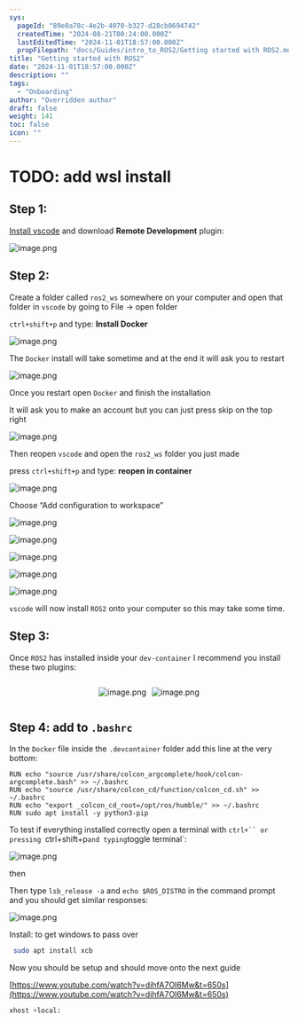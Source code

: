 ```yaml
---
sys:
  pageId: "89e0a78c-4e2b-4070-b327-d28cb0694742"
  createdTime: "2024-08-21T00:24:00.000Z"
  lastEditedTime: "2024-11-01T18:57:00.000Z"
  propFilepath: "docs/Guides/intro_to_ROS2/Getting started with ROS2.md"
title: "Getting started with ROS2"
date: "2024-11-01T18:57:00.000Z"
description: ""
tags:
  - "Onboarding"
author: "Overridden author"
draft: false
weight: 141
toc: false
icon: ""
---
```


# TODO: add wsl install

## Step 1:

[Install vscode](https://code.visualstudio.com/download) and download **Remote Development** plugin:

![image.png](https://prod-files-secure.s3.us-west-2.amazonaws.com/d518164a-d88e-44d1-a4ee-3adb3bd8bce0/efb52993-1881-4a40-b95e-6f020334f022/image.png?X-Amz-Algorithm=AWS4-HMAC-SHA256&X-Amz-Content-Sha256=UNSIGNED-PAYLOAD&X-Amz-Credential=ASIAZI2LB466YBCZCWKQ%2F20250419%2Fus-west-2%2Fs3%2Faws4_request&X-Amz-Date=20250419T080941Z&X-Amz-Expires=3600&X-Amz-Security-Token=IQoJb3JpZ2luX2VjEP7%2F%2F%2F%2F%2F%2F%2F%2F%2F%2FwEaCXVzLXdlc3QtMiJHMEUCIC0rQpuTnCmvCqPzCsgbaX3Jq7yWI1OtjEHyqhel2%2FXFAiEAsczlcmzNxgW2dHf02CzgVCPywOdsBOQ0zhwQ2WI2cukqiAQIh%2F%2F%2F%2F%2F%2F%2F%2F%2F%2F%2FARAAGgw2Mzc0MjMxODM4MDUiDEZbAxK8qqoSjgddySrcAzeAvwbErulYOxhZkI42xEJT6LGAPhFAtTTOmwnfq1F%2Bj%2FZpNPZ%2BQ0Xt0HvQMWiWmjEx7PW1gnLzHlGYJilmUoAievhn%2B%2BXmH%2BwId2WInB4aP85ZWte3Lw4A0ICQdDO6BVOUzt5pSst%2BadjvEbu7LQjR1q5YRMnKOATG%2BndQwyjaQCmUUEdvqBGNf%2BBZ5RBU5N0z%2BI%2F0wl92nAgdNyTq2Vjbs3nYZcPwWAwd8dSGQQVZctZiM4fPwzzpLu%2Fb2IPLZIGDIMBIFGmUWXz7yeVtNDMJ4hD7XxVQxQSvaiXvFh7ihDWHnJFW0j1J0f4wROX%2F2DyBvaWbR2YDxUNWqjQPgsad5DqbpxWC%2FA2qb71Tul2sJ1ySt%2Fw5JgHxrUEN%2BiRkCYvHxKoqa8pFFm2qn1LWaCOOS7Q5WcGeAppK9ItX5gNDgjEnDQ%2BbuWpL27j09PNjR6LYLdViGG4HAs0oS69SyBqoRZWlvHa9mYCisLb8Oc2ERwN6Dg4hM85vaEdDY1rhDqPe3h3FfhSA8fqCGv14UB0OjB80KP8DF5kU9yfxVL3BsHqqAVOAqZiickZ9UGq9Ep0d6pdOUxDiyB3eImfQQpiE65WwPPUH%2Broq3Sh78HsB5eBVtfVO9Bh6DwbuMNv8jMAGOqUBK97bZfofIkTSgE1TnurMYMyc6gQJorQL4ehFD2aLX837DBnIanH1o8zDtTZhVctdd395j2u7QYlUWpp7Jwngmhi1ab3i2hGO%2B9rFqjbDoJTOBmjHP%2FzemWaDY4%2FNlYFQ3h4WkUeUb2aRr6I0Lo2qbeGZCIYb8ktvxeLhbtF8S28q7AVT3I0AdLJrDcfP1JSMQahnw%2FRBmpsEBi%2Fd8i9v3DD8rXoD&X-Amz-Signature=33017334502685f2bc96c4acb81f9177edd97eb2f1781c6c436a4ebbbc0aed87&X-Amz-SignedHeaders=host&x-id=GetObject)

## Step 2:

Create a folder called `ros2_ws` somewhere on your computer and open that folder in `vscode` by going to File → open folder 

`ctrl+shift+p` and type: **Install Docker**

![image.png](https://prod-files-secure.s3.us-west-2.amazonaws.com/d518164a-d88e-44d1-a4ee-3adb3bd8bce0/2269dc0e-1cd5-47ff-bceb-c04ad9b2eab0/image.png?X-Amz-Algorithm=AWS4-HMAC-SHA256&X-Amz-Content-Sha256=UNSIGNED-PAYLOAD&X-Amz-Credential=ASIAZI2LB466YBCZCWKQ%2F20250419%2Fus-west-2%2Fs3%2Faws4_request&X-Amz-Date=20250419T080941Z&X-Amz-Expires=3600&X-Amz-Security-Token=IQoJb3JpZ2luX2VjEP7%2F%2F%2F%2F%2F%2F%2F%2F%2F%2FwEaCXVzLXdlc3QtMiJHMEUCIC0rQpuTnCmvCqPzCsgbaX3Jq7yWI1OtjEHyqhel2%2FXFAiEAsczlcmzNxgW2dHf02CzgVCPywOdsBOQ0zhwQ2WI2cukqiAQIh%2F%2F%2F%2F%2F%2F%2F%2F%2F%2F%2FARAAGgw2Mzc0MjMxODM4MDUiDEZbAxK8qqoSjgddySrcAzeAvwbErulYOxhZkI42xEJT6LGAPhFAtTTOmwnfq1F%2Bj%2FZpNPZ%2BQ0Xt0HvQMWiWmjEx7PW1gnLzHlGYJilmUoAievhn%2B%2BXmH%2BwId2WInB4aP85ZWte3Lw4A0ICQdDO6BVOUzt5pSst%2BadjvEbu7LQjR1q5YRMnKOATG%2BndQwyjaQCmUUEdvqBGNf%2BBZ5RBU5N0z%2BI%2F0wl92nAgdNyTq2Vjbs3nYZcPwWAwd8dSGQQVZctZiM4fPwzzpLu%2Fb2IPLZIGDIMBIFGmUWXz7yeVtNDMJ4hD7XxVQxQSvaiXvFh7ihDWHnJFW0j1J0f4wROX%2F2DyBvaWbR2YDxUNWqjQPgsad5DqbpxWC%2FA2qb71Tul2sJ1ySt%2Fw5JgHxrUEN%2BiRkCYvHxKoqa8pFFm2qn1LWaCOOS7Q5WcGeAppK9ItX5gNDgjEnDQ%2BbuWpL27j09PNjR6LYLdViGG4HAs0oS69SyBqoRZWlvHa9mYCisLb8Oc2ERwN6Dg4hM85vaEdDY1rhDqPe3h3FfhSA8fqCGv14UB0OjB80KP8DF5kU9yfxVL3BsHqqAVOAqZiickZ9UGq9Ep0d6pdOUxDiyB3eImfQQpiE65WwPPUH%2Broq3Sh78HsB5eBVtfVO9Bh6DwbuMNv8jMAGOqUBK97bZfofIkTSgE1TnurMYMyc6gQJorQL4ehFD2aLX837DBnIanH1o8zDtTZhVctdd395j2u7QYlUWpp7Jwngmhi1ab3i2hGO%2B9rFqjbDoJTOBmjHP%2FzemWaDY4%2FNlYFQ3h4WkUeUb2aRr6I0Lo2qbeGZCIYb8ktvxeLhbtF8S28q7AVT3I0AdLJrDcfP1JSMQahnw%2FRBmpsEBi%2Fd8i9v3DD8rXoD&X-Amz-Signature=8505019fd7676354681b4272886a237e886f9ebe524ec925d8cf5a55a1ed10f7&X-Amz-SignedHeaders=host&x-id=GetObject)

The `Docker` install will take sometime and at the end it will ask you to restart

![image.png](https://prod-files-secure.s3.us-west-2.amazonaws.com/d518164a-d88e-44d1-a4ee-3adb3bd8bce0/ed233f78-be33-4b1f-b89c-9c346c0e961e/image.png?X-Amz-Algorithm=AWS4-HMAC-SHA256&X-Amz-Content-Sha256=UNSIGNED-PAYLOAD&X-Amz-Credential=ASIAZI2LB466YBCZCWKQ%2F20250419%2Fus-west-2%2Fs3%2Faws4_request&X-Amz-Date=20250419T080941Z&X-Amz-Expires=3600&X-Amz-Security-Token=IQoJb3JpZ2luX2VjEP7%2F%2F%2F%2F%2F%2F%2F%2F%2F%2FwEaCXVzLXdlc3QtMiJHMEUCIC0rQpuTnCmvCqPzCsgbaX3Jq7yWI1OtjEHyqhel2%2FXFAiEAsczlcmzNxgW2dHf02CzgVCPywOdsBOQ0zhwQ2WI2cukqiAQIh%2F%2F%2F%2F%2F%2F%2F%2F%2F%2F%2FARAAGgw2Mzc0MjMxODM4MDUiDEZbAxK8qqoSjgddySrcAzeAvwbErulYOxhZkI42xEJT6LGAPhFAtTTOmwnfq1F%2Bj%2FZpNPZ%2BQ0Xt0HvQMWiWmjEx7PW1gnLzHlGYJilmUoAievhn%2B%2BXmH%2BwId2WInB4aP85ZWte3Lw4A0ICQdDO6BVOUzt5pSst%2BadjvEbu7LQjR1q5YRMnKOATG%2BndQwyjaQCmUUEdvqBGNf%2BBZ5RBU5N0z%2BI%2F0wl92nAgdNyTq2Vjbs3nYZcPwWAwd8dSGQQVZctZiM4fPwzzpLu%2Fb2IPLZIGDIMBIFGmUWXz7yeVtNDMJ4hD7XxVQxQSvaiXvFh7ihDWHnJFW0j1J0f4wROX%2F2DyBvaWbR2YDxUNWqjQPgsad5DqbpxWC%2FA2qb71Tul2sJ1ySt%2Fw5JgHxrUEN%2BiRkCYvHxKoqa8pFFm2qn1LWaCOOS7Q5WcGeAppK9ItX5gNDgjEnDQ%2BbuWpL27j09PNjR6LYLdViGG4HAs0oS69SyBqoRZWlvHa9mYCisLb8Oc2ERwN6Dg4hM85vaEdDY1rhDqPe3h3FfhSA8fqCGv14UB0OjB80KP8DF5kU9yfxVL3BsHqqAVOAqZiickZ9UGq9Ep0d6pdOUxDiyB3eImfQQpiE65WwPPUH%2Broq3Sh78HsB5eBVtfVO9Bh6DwbuMNv8jMAGOqUBK97bZfofIkTSgE1TnurMYMyc6gQJorQL4ehFD2aLX837DBnIanH1o8zDtTZhVctdd395j2u7QYlUWpp7Jwngmhi1ab3i2hGO%2B9rFqjbDoJTOBmjHP%2FzemWaDY4%2FNlYFQ3h4WkUeUb2aRr6I0Lo2qbeGZCIYb8ktvxeLhbtF8S28q7AVT3I0AdLJrDcfP1JSMQahnw%2FRBmpsEBi%2Fd8i9v3DD8rXoD&X-Amz-Signature=e605259aec1b281d56eca73611497846b9a9b8776b932e485e010661f26f34e2&X-Amz-SignedHeaders=host&x-id=GetObject)

Once you restart open `Docker` and finish the installation

It will ask you to make an account but you can just press skip on the top right

![image.png](https://prod-files-secure.s3.us-west-2.amazonaws.com/d518164a-d88e-44d1-a4ee-3adb3bd8bce0/21010ad9-1659-4fd9-9f59-9932a09b2a3d/image.png?X-Amz-Algorithm=AWS4-HMAC-SHA256&X-Amz-Content-Sha256=UNSIGNED-PAYLOAD&X-Amz-Credential=ASIAZI2LB466YBCZCWKQ%2F20250419%2Fus-west-2%2Fs3%2Faws4_request&X-Amz-Date=20250419T080941Z&X-Amz-Expires=3600&X-Amz-Security-Token=IQoJb3JpZ2luX2VjEP7%2F%2F%2F%2F%2F%2F%2F%2F%2F%2FwEaCXVzLXdlc3QtMiJHMEUCIC0rQpuTnCmvCqPzCsgbaX3Jq7yWI1OtjEHyqhel2%2FXFAiEAsczlcmzNxgW2dHf02CzgVCPywOdsBOQ0zhwQ2WI2cukqiAQIh%2F%2F%2F%2F%2F%2F%2F%2F%2F%2F%2FARAAGgw2Mzc0MjMxODM4MDUiDEZbAxK8qqoSjgddySrcAzeAvwbErulYOxhZkI42xEJT6LGAPhFAtTTOmwnfq1F%2Bj%2FZpNPZ%2BQ0Xt0HvQMWiWmjEx7PW1gnLzHlGYJilmUoAievhn%2B%2BXmH%2BwId2WInB4aP85ZWte3Lw4A0ICQdDO6BVOUzt5pSst%2BadjvEbu7LQjR1q5YRMnKOATG%2BndQwyjaQCmUUEdvqBGNf%2BBZ5RBU5N0z%2BI%2F0wl92nAgdNyTq2Vjbs3nYZcPwWAwd8dSGQQVZctZiM4fPwzzpLu%2Fb2IPLZIGDIMBIFGmUWXz7yeVtNDMJ4hD7XxVQxQSvaiXvFh7ihDWHnJFW0j1J0f4wROX%2F2DyBvaWbR2YDxUNWqjQPgsad5DqbpxWC%2FA2qb71Tul2sJ1ySt%2Fw5JgHxrUEN%2BiRkCYvHxKoqa8pFFm2qn1LWaCOOS7Q5WcGeAppK9ItX5gNDgjEnDQ%2BbuWpL27j09PNjR6LYLdViGG4HAs0oS69SyBqoRZWlvHa9mYCisLb8Oc2ERwN6Dg4hM85vaEdDY1rhDqPe3h3FfhSA8fqCGv14UB0OjB80KP8DF5kU9yfxVL3BsHqqAVOAqZiickZ9UGq9Ep0d6pdOUxDiyB3eImfQQpiE65WwPPUH%2Broq3Sh78HsB5eBVtfVO9Bh6DwbuMNv8jMAGOqUBK97bZfofIkTSgE1TnurMYMyc6gQJorQL4ehFD2aLX837DBnIanH1o8zDtTZhVctdd395j2u7QYlUWpp7Jwngmhi1ab3i2hGO%2B9rFqjbDoJTOBmjHP%2FzemWaDY4%2FNlYFQ3h4WkUeUb2aRr6I0Lo2qbeGZCIYb8ktvxeLhbtF8S28q7AVT3I0AdLJrDcfP1JSMQahnw%2FRBmpsEBi%2Fd8i9v3DD8rXoD&X-Amz-Signature=18035d9a07ff61a216462c8d102a00de69e9c2535bea614c83057a091e2738a5&X-Amz-SignedHeaders=host&x-id=GetObject)

Then reopen `vscode` and open the `ros2_ws` folder you just made

press `ctrl+shift+p` and type: **reopen in container**

![image.png](https://prod-files-secure.s3.us-west-2.amazonaws.com/d518164a-d88e-44d1-a4ee-3adb3bd8bce0/4e93b8c2-41ad-488c-8095-c74205196118/image.png?X-Amz-Algorithm=AWS4-HMAC-SHA256&X-Amz-Content-Sha256=UNSIGNED-PAYLOAD&X-Amz-Credential=ASIAZI2LB466YBCZCWKQ%2F20250419%2Fus-west-2%2Fs3%2Faws4_request&X-Amz-Date=20250419T080941Z&X-Amz-Expires=3600&X-Amz-Security-Token=IQoJb3JpZ2luX2VjEP7%2F%2F%2F%2F%2F%2F%2F%2F%2F%2FwEaCXVzLXdlc3QtMiJHMEUCIC0rQpuTnCmvCqPzCsgbaX3Jq7yWI1OtjEHyqhel2%2FXFAiEAsczlcmzNxgW2dHf02CzgVCPywOdsBOQ0zhwQ2WI2cukqiAQIh%2F%2F%2F%2F%2F%2F%2F%2F%2F%2F%2FARAAGgw2Mzc0MjMxODM4MDUiDEZbAxK8qqoSjgddySrcAzeAvwbErulYOxhZkI42xEJT6LGAPhFAtTTOmwnfq1F%2Bj%2FZpNPZ%2BQ0Xt0HvQMWiWmjEx7PW1gnLzHlGYJilmUoAievhn%2B%2BXmH%2BwId2WInB4aP85ZWte3Lw4A0ICQdDO6BVOUzt5pSst%2BadjvEbu7LQjR1q5YRMnKOATG%2BndQwyjaQCmUUEdvqBGNf%2BBZ5RBU5N0z%2BI%2F0wl92nAgdNyTq2Vjbs3nYZcPwWAwd8dSGQQVZctZiM4fPwzzpLu%2Fb2IPLZIGDIMBIFGmUWXz7yeVtNDMJ4hD7XxVQxQSvaiXvFh7ihDWHnJFW0j1J0f4wROX%2F2DyBvaWbR2YDxUNWqjQPgsad5DqbpxWC%2FA2qb71Tul2sJ1ySt%2Fw5JgHxrUEN%2BiRkCYvHxKoqa8pFFm2qn1LWaCOOS7Q5WcGeAppK9ItX5gNDgjEnDQ%2BbuWpL27j09PNjR6LYLdViGG4HAs0oS69SyBqoRZWlvHa9mYCisLb8Oc2ERwN6Dg4hM85vaEdDY1rhDqPe3h3FfhSA8fqCGv14UB0OjB80KP8DF5kU9yfxVL3BsHqqAVOAqZiickZ9UGq9Ep0d6pdOUxDiyB3eImfQQpiE65WwPPUH%2Broq3Sh78HsB5eBVtfVO9Bh6DwbuMNv8jMAGOqUBK97bZfofIkTSgE1TnurMYMyc6gQJorQL4ehFD2aLX837DBnIanH1o8zDtTZhVctdd395j2u7QYlUWpp7Jwngmhi1ab3i2hGO%2B9rFqjbDoJTOBmjHP%2FzemWaDY4%2FNlYFQ3h4WkUeUb2aRr6I0Lo2qbeGZCIYb8ktvxeLhbtF8S28q7AVT3I0AdLJrDcfP1JSMQahnw%2FRBmpsEBi%2Fd8i9v3DD8rXoD&X-Amz-Signature=edf7c9d8e18d1992a6adaaa04e8196a573f30cc88564dc211fda35a108195f67&X-Amz-SignedHeaders=host&x-id=GetObject)

Choose “Add configuration to workspace”

![image.png](https://prod-files-secure.s3.us-west-2.amazonaws.com/d518164a-d88e-44d1-a4ee-3adb3bd8bce0/9560b282-5060-4989-ba37-97e7b2c22476/image.png?X-Amz-Algorithm=AWS4-HMAC-SHA256&X-Amz-Content-Sha256=UNSIGNED-PAYLOAD&X-Amz-Credential=ASIAZI2LB466YBCZCWKQ%2F20250419%2Fus-west-2%2Fs3%2Faws4_request&X-Amz-Date=20250419T080941Z&X-Amz-Expires=3600&X-Amz-Security-Token=IQoJb3JpZ2luX2VjEP7%2F%2F%2F%2F%2F%2F%2F%2F%2F%2FwEaCXVzLXdlc3QtMiJHMEUCIC0rQpuTnCmvCqPzCsgbaX3Jq7yWI1OtjEHyqhel2%2FXFAiEAsczlcmzNxgW2dHf02CzgVCPywOdsBOQ0zhwQ2WI2cukqiAQIh%2F%2F%2F%2F%2F%2F%2F%2F%2F%2F%2FARAAGgw2Mzc0MjMxODM4MDUiDEZbAxK8qqoSjgddySrcAzeAvwbErulYOxhZkI42xEJT6LGAPhFAtTTOmwnfq1F%2Bj%2FZpNPZ%2BQ0Xt0HvQMWiWmjEx7PW1gnLzHlGYJilmUoAievhn%2B%2BXmH%2BwId2WInB4aP85ZWte3Lw4A0ICQdDO6BVOUzt5pSst%2BadjvEbu7LQjR1q5YRMnKOATG%2BndQwyjaQCmUUEdvqBGNf%2BBZ5RBU5N0z%2BI%2F0wl92nAgdNyTq2Vjbs3nYZcPwWAwd8dSGQQVZctZiM4fPwzzpLu%2Fb2IPLZIGDIMBIFGmUWXz7yeVtNDMJ4hD7XxVQxQSvaiXvFh7ihDWHnJFW0j1J0f4wROX%2F2DyBvaWbR2YDxUNWqjQPgsad5DqbpxWC%2FA2qb71Tul2sJ1ySt%2Fw5JgHxrUEN%2BiRkCYvHxKoqa8pFFm2qn1LWaCOOS7Q5WcGeAppK9ItX5gNDgjEnDQ%2BbuWpL27j09PNjR6LYLdViGG4HAs0oS69SyBqoRZWlvHa9mYCisLb8Oc2ERwN6Dg4hM85vaEdDY1rhDqPe3h3FfhSA8fqCGv14UB0OjB80KP8DF5kU9yfxVL3BsHqqAVOAqZiickZ9UGq9Ep0d6pdOUxDiyB3eImfQQpiE65WwPPUH%2Broq3Sh78HsB5eBVtfVO9Bh6DwbuMNv8jMAGOqUBK97bZfofIkTSgE1TnurMYMyc6gQJorQL4ehFD2aLX837DBnIanH1o8zDtTZhVctdd395j2u7QYlUWpp7Jwngmhi1ab3i2hGO%2B9rFqjbDoJTOBmjHP%2FzemWaDY4%2FNlYFQ3h4WkUeUb2aRr6I0Lo2qbeGZCIYb8ktvxeLhbtF8S28q7AVT3I0AdLJrDcfP1JSMQahnw%2FRBmpsEBi%2Fd8i9v3DD8rXoD&X-Amz-Signature=c5344c8ffb3aef86643f73070a0f79356b0bb24c4fbb0d871697b6bc13c5758c&X-Amz-SignedHeaders=host&x-id=GetObject)

![image.png](https://prod-files-secure.s3.us-west-2.amazonaws.com/d518164a-d88e-44d1-a4ee-3adb3bd8bce0/2ee63f81-886b-48e8-a553-dc6e5eac99e4/image.png?X-Amz-Algorithm=AWS4-HMAC-SHA256&X-Amz-Content-Sha256=UNSIGNED-PAYLOAD&X-Amz-Credential=ASIAZI2LB466YBCZCWKQ%2F20250419%2Fus-west-2%2Fs3%2Faws4_request&X-Amz-Date=20250419T080941Z&X-Amz-Expires=3600&X-Amz-Security-Token=IQoJb3JpZ2luX2VjEP7%2F%2F%2F%2F%2F%2F%2F%2F%2F%2FwEaCXVzLXdlc3QtMiJHMEUCIC0rQpuTnCmvCqPzCsgbaX3Jq7yWI1OtjEHyqhel2%2FXFAiEAsczlcmzNxgW2dHf02CzgVCPywOdsBOQ0zhwQ2WI2cukqiAQIh%2F%2F%2F%2F%2F%2F%2F%2F%2F%2F%2FARAAGgw2Mzc0MjMxODM4MDUiDEZbAxK8qqoSjgddySrcAzeAvwbErulYOxhZkI42xEJT6LGAPhFAtTTOmwnfq1F%2Bj%2FZpNPZ%2BQ0Xt0HvQMWiWmjEx7PW1gnLzHlGYJilmUoAievhn%2B%2BXmH%2BwId2WInB4aP85ZWte3Lw4A0ICQdDO6BVOUzt5pSst%2BadjvEbu7LQjR1q5YRMnKOATG%2BndQwyjaQCmUUEdvqBGNf%2BBZ5RBU5N0z%2BI%2F0wl92nAgdNyTq2Vjbs3nYZcPwWAwd8dSGQQVZctZiM4fPwzzpLu%2Fb2IPLZIGDIMBIFGmUWXz7yeVtNDMJ4hD7XxVQxQSvaiXvFh7ihDWHnJFW0j1J0f4wROX%2F2DyBvaWbR2YDxUNWqjQPgsad5DqbpxWC%2FA2qb71Tul2sJ1ySt%2Fw5JgHxrUEN%2BiRkCYvHxKoqa8pFFm2qn1LWaCOOS7Q5WcGeAppK9ItX5gNDgjEnDQ%2BbuWpL27j09PNjR6LYLdViGG4HAs0oS69SyBqoRZWlvHa9mYCisLb8Oc2ERwN6Dg4hM85vaEdDY1rhDqPe3h3FfhSA8fqCGv14UB0OjB80KP8DF5kU9yfxVL3BsHqqAVOAqZiickZ9UGq9Ep0d6pdOUxDiyB3eImfQQpiE65WwPPUH%2Broq3Sh78HsB5eBVtfVO9Bh6DwbuMNv8jMAGOqUBK97bZfofIkTSgE1TnurMYMyc6gQJorQL4ehFD2aLX837DBnIanH1o8zDtTZhVctdd395j2u7QYlUWpp7Jwngmhi1ab3i2hGO%2B9rFqjbDoJTOBmjHP%2FzemWaDY4%2FNlYFQ3h4WkUeUb2aRr6I0Lo2qbeGZCIYb8ktvxeLhbtF8S28q7AVT3I0AdLJrDcfP1JSMQahnw%2FRBmpsEBi%2Fd8i9v3DD8rXoD&X-Amz-Signature=7521e89143e6dea0f640419cd07d2dacd38d98c8d2f5f536628d57ff4a9a4183&X-Amz-SignedHeaders=host&x-id=GetObject)

![image.png](https://prod-files-secure.s3.us-west-2.amazonaws.com/d518164a-d88e-44d1-a4ee-3adb3bd8bce0/ae1580b2-b048-407e-aed9-b584224a7a04/image.png?X-Amz-Algorithm=AWS4-HMAC-SHA256&X-Amz-Content-Sha256=UNSIGNED-PAYLOAD&X-Amz-Credential=ASIAZI2LB466YBCZCWKQ%2F20250419%2Fus-west-2%2Fs3%2Faws4_request&X-Amz-Date=20250419T080941Z&X-Amz-Expires=3600&X-Amz-Security-Token=IQoJb3JpZ2luX2VjEP7%2F%2F%2F%2F%2F%2F%2F%2F%2F%2FwEaCXVzLXdlc3QtMiJHMEUCIC0rQpuTnCmvCqPzCsgbaX3Jq7yWI1OtjEHyqhel2%2FXFAiEAsczlcmzNxgW2dHf02CzgVCPywOdsBOQ0zhwQ2WI2cukqiAQIh%2F%2F%2F%2F%2F%2F%2F%2F%2F%2F%2FARAAGgw2Mzc0MjMxODM4MDUiDEZbAxK8qqoSjgddySrcAzeAvwbErulYOxhZkI42xEJT6LGAPhFAtTTOmwnfq1F%2Bj%2FZpNPZ%2BQ0Xt0HvQMWiWmjEx7PW1gnLzHlGYJilmUoAievhn%2B%2BXmH%2BwId2WInB4aP85ZWte3Lw4A0ICQdDO6BVOUzt5pSst%2BadjvEbu7LQjR1q5YRMnKOATG%2BndQwyjaQCmUUEdvqBGNf%2BBZ5RBU5N0z%2BI%2F0wl92nAgdNyTq2Vjbs3nYZcPwWAwd8dSGQQVZctZiM4fPwzzpLu%2Fb2IPLZIGDIMBIFGmUWXz7yeVtNDMJ4hD7XxVQxQSvaiXvFh7ihDWHnJFW0j1J0f4wROX%2F2DyBvaWbR2YDxUNWqjQPgsad5DqbpxWC%2FA2qb71Tul2sJ1ySt%2Fw5JgHxrUEN%2BiRkCYvHxKoqa8pFFm2qn1LWaCOOS7Q5WcGeAppK9ItX5gNDgjEnDQ%2BbuWpL27j09PNjR6LYLdViGG4HAs0oS69SyBqoRZWlvHa9mYCisLb8Oc2ERwN6Dg4hM85vaEdDY1rhDqPe3h3FfhSA8fqCGv14UB0OjB80KP8DF5kU9yfxVL3BsHqqAVOAqZiickZ9UGq9Ep0d6pdOUxDiyB3eImfQQpiE65WwPPUH%2Broq3Sh78HsB5eBVtfVO9Bh6DwbuMNv8jMAGOqUBK97bZfofIkTSgE1TnurMYMyc6gQJorQL4ehFD2aLX837DBnIanH1o8zDtTZhVctdd395j2u7QYlUWpp7Jwngmhi1ab3i2hGO%2B9rFqjbDoJTOBmjHP%2FzemWaDY4%2FNlYFQ3h4WkUeUb2aRr6I0Lo2qbeGZCIYb8ktvxeLhbtF8S28q7AVT3I0AdLJrDcfP1JSMQahnw%2FRBmpsEBi%2Fd8i9v3DD8rXoD&X-Amz-Signature=ce3d0be0c1dcdddcd6def2cdd0a2607d036a3a66f906c7eaa6201d5407af6872&X-Amz-SignedHeaders=host&x-id=GetObject)

![image.png](https://prod-files-secure.s3.us-west-2.amazonaws.com/d518164a-d88e-44d1-a4ee-3adb3bd8bce0/53255b28-f75e-430f-b9e3-c0ac8577e42b/image.png?X-Amz-Algorithm=AWS4-HMAC-SHA256&X-Amz-Content-Sha256=UNSIGNED-PAYLOAD&X-Amz-Credential=ASIAZI2LB466YBCZCWKQ%2F20250419%2Fus-west-2%2Fs3%2Faws4_request&X-Amz-Date=20250419T080941Z&X-Amz-Expires=3600&X-Amz-Security-Token=IQoJb3JpZ2luX2VjEP7%2F%2F%2F%2F%2F%2F%2F%2F%2F%2FwEaCXVzLXdlc3QtMiJHMEUCIC0rQpuTnCmvCqPzCsgbaX3Jq7yWI1OtjEHyqhel2%2FXFAiEAsczlcmzNxgW2dHf02CzgVCPywOdsBOQ0zhwQ2WI2cukqiAQIh%2F%2F%2F%2F%2F%2F%2F%2F%2F%2F%2FARAAGgw2Mzc0MjMxODM4MDUiDEZbAxK8qqoSjgddySrcAzeAvwbErulYOxhZkI42xEJT6LGAPhFAtTTOmwnfq1F%2Bj%2FZpNPZ%2BQ0Xt0HvQMWiWmjEx7PW1gnLzHlGYJilmUoAievhn%2B%2BXmH%2BwId2WInB4aP85ZWte3Lw4A0ICQdDO6BVOUzt5pSst%2BadjvEbu7LQjR1q5YRMnKOATG%2BndQwyjaQCmUUEdvqBGNf%2BBZ5RBU5N0z%2BI%2F0wl92nAgdNyTq2Vjbs3nYZcPwWAwd8dSGQQVZctZiM4fPwzzpLu%2Fb2IPLZIGDIMBIFGmUWXz7yeVtNDMJ4hD7XxVQxQSvaiXvFh7ihDWHnJFW0j1J0f4wROX%2F2DyBvaWbR2YDxUNWqjQPgsad5DqbpxWC%2FA2qb71Tul2sJ1ySt%2Fw5JgHxrUEN%2BiRkCYvHxKoqa8pFFm2qn1LWaCOOS7Q5WcGeAppK9ItX5gNDgjEnDQ%2BbuWpL27j09PNjR6LYLdViGG4HAs0oS69SyBqoRZWlvHa9mYCisLb8Oc2ERwN6Dg4hM85vaEdDY1rhDqPe3h3FfhSA8fqCGv14UB0OjB80KP8DF5kU9yfxVL3BsHqqAVOAqZiickZ9UGq9Ep0d6pdOUxDiyB3eImfQQpiE65WwPPUH%2Broq3Sh78HsB5eBVtfVO9Bh6DwbuMNv8jMAGOqUBK97bZfofIkTSgE1TnurMYMyc6gQJorQL4ehFD2aLX837DBnIanH1o8zDtTZhVctdd395j2u7QYlUWpp7Jwngmhi1ab3i2hGO%2B9rFqjbDoJTOBmjHP%2FzemWaDY4%2FNlYFQ3h4WkUeUb2aRr6I0Lo2qbeGZCIYb8ktvxeLhbtF8S28q7AVT3I0AdLJrDcfP1JSMQahnw%2FRBmpsEBi%2Fd8i9v3DD8rXoD&X-Amz-Signature=a6ef69bac180ea3ab1afee4dac89c774a40a204d37dddd2b97bcf0ab4161562d&X-Amz-SignedHeaders=host&x-id=GetObject)

![image.png](https://prod-files-secure.s3.us-west-2.amazonaws.com/d518164a-d88e-44d1-a4ee-3adb3bd8bce0/7c562767-5af9-4ffb-97d1-327bcdf4ee00/image.png?X-Amz-Algorithm=AWS4-HMAC-SHA256&X-Amz-Content-Sha256=UNSIGNED-PAYLOAD&X-Amz-Credential=ASIAZI2LB466YBCZCWKQ%2F20250419%2Fus-west-2%2Fs3%2Faws4_request&X-Amz-Date=20250419T080941Z&X-Amz-Expires=3600&X-Amz-Security-Token=IQoJb3JpZ2luX2VjEP7%2F%2F%2F%2F%2F%2F%2F%2F%2F%2FwEaCXVzLXdlc3QtMiJHMEUCIC0rQpuTnCmvCqPzCsgbaX3Jq7yWI1OtjEHyqhel2%2FXFAiEAsczlcmzNxgW2dHf02CzgVCPywOdsBOQ0zhwQ2WI2cukqiAQIh%2F%2F%2F%2F%2F%2F%2F%2F%2F%2F%2FARAAGgw2Mzc0MjMxODM4MDUiDEZbAxK8qqoSjgddySrcAzeAvwbErulYOxhZkI42xEJT6LGAPhFAtTTOmwnfq1F%2Bj%2FZpNPZ%2BQ0Xt0HvQMWiWmjEx7PW1gnLzHlGYJilmUoAievhn%2B%2BXmH%2BwId2WInB4aP85ZWte3Lw4A0ICQdDO6BVOUzt5pSst%2BadjvEbu7LQjR1q5YRMnKOATG%2BndQwyjaQCmUUEdvqBGNf%2BBZ5RBU5N0z%2BI%2F0wl92nAgdNyTq2Vjbs3nYZcPwWAwd8dSGQQVZctZiM4fPwzzpLu%2Fb2IPLZIGDIMBIFGmUWXz7yeVtNDMJ4hD7XxVQxQSvaiXvFh7ihDWHnJFW0j1J0f4wROX%2F2DyBvaWbR2YDxUNWqjQPgsad5DqbpxWC%2FA2qb71Tul2sJ1ySt%2Fw5JgHxrUEN%2BiRkCYvHxKoqa8pFFm2qn1LWaCOOS7Q5WcGeAppK9ItX5gNDgjEnDQ%2BbuWpL27j09PNjR6LYLdViGG4HAs0oS69SyBqoRZWlvHa9mYCisLb8Oc2ERwN6Dg4hM85vaEdDY1rhDqPe3h3FfhSA8fqCGv14UB0OjB80KP8DF5kU9yfxVL3BsHqqAVOAqZiickZ9UGq9Ep0d6pdOUxDiyB3eImfQQpiE65WwPPUH%2Broq3Sh78HsB5eBVtfVO9Bh6DwbuMNv8jMAGOqUBK97bZfofIkTSgE1TnurMYMyc6gQJorQL4ehFD2aLX837DBnIanH1o8zDtTZhVctdd395j2u7QYlUWpp7Jwngmhi1ab3i2hGO%2B9rFqjbDoJTOBmjHP%2FzemWaDY4%2FNlYFQ3h4WkUeUb2aRr6I0Lo2qbeGZCIYb8ktvxeLhbtF8S28q7AVT3I0AdLJrDcfP1JSMQahnw%2FRBmpsEBi%2Fd8i9v3DD8rXoD&X-Amz-Signature=09989ced9575dda45a690f3f37d4815a6ca7f4b2b64dfbeb5ec03a54714ee4e3&X-Amz-SignedHeaders=host&x-id=GetObject)

`vscode` will now install `ROS2` onto your computer so this may take some time.

## Step 3:

Once `ROS2` has installed inside your `dev-container` I recommend you install these two plugins:

<div style="display: flex;flex-direction: row; column-gap:10px; max-width: 630px;justify-content: center;">
<div>

![image.png](https://prod-files-secure.s3.us-west-2.amazonaws.com/d518164a-d88e-44d1-a4ee-3adb3bd8bce0/3fc3d550-5a54-4ba1-ba6b-faa01cdb7369/image.png?X-Amz-Algorithm=AWS4-HMAC-SHA256&X-Amz-Content-Sha256=UNSIGNED-PAYLOAD&X-Amz-Credential=ASIAZI2LB466WWPP4HP3%2F20250419%2Fus-west-2%2Fs3%2Faws4_request&X-Amz-Date=20250419T081002Z&X-Amz-Expires=3600&X-Amz-Security-Token=IQoJb3JpZ2luX2VjEP7%2F%2F%2F%2F%2F%2F%2F%2F%2F%2FwEaCXVzLXdlc3QtMiJHMEUCIQC5xIpkwtCAEP5QV573GZ4LsBuD0EasCiyFMztKrD0WjAIgXNwhYH1%2FQ1IgbGA%2BI0UNMXK4%2FEq%2F1k1Zjy4w2y3K10cqiAQIh%2F%2F%2F%2F%2F%2F%2F%2F%2F%2F%2FARAAGgw2Mzc0MjMxODM4MDUiDL31azR7CsM%2FjdHWeyrcA8vMlD6o%2BGMD5Ni%2FWh52Rs%2FiBd1l9pBPYijL%2FRjzc0tf8Dltn15Vy5hhU8uvbSYH%2FPV%2BQTd8xHn8bdeldNDoYFjQer2eWXo%2BY%2FyVAcaXOrkRTvnBPdIiFB3htriaN55APnOkEXGIvOxReg%2Faxf8L8LLrohNYWNc%2FtJnxIz68u7LIkiMZqHKc681jd3z3EQXNTEY5ulAeTR4XDGeKlimicQyfyx4O9XKNyiblB2R59ss4uftt4dYyLlTOAKf9ukOMahsx61oc2Dr9ztlZdHe%2FPt6B1kwNx5jS7cjFihoCDmggM2UP7i7eDy11VQcj45MA4KdiXZMR42a6GIiTkkW9jUVMPn%2Fzy2l0%2B8d66T3roxMerJ9%2Bb7FXEuZSfYyIICe%2FoDuBCqyOedawi68o7MiNR0ipTfLZqAixny%2FDglJwamNjlN33KraD31gv9NiNu5FGyGHfan9lgCQnHGfLIpKNvgSQjfGuDGYxfa9GI%2BETCX1w4Mvos8heHulQmiBUzKK2rWdw9%2F%2F2hZ2BTmqSv3MJZ8XVCUJ%2BUza7IKsldgnIR47rUQj3CdwrXboMvaWqy8yIgeCqKY0EY%2FkrhpNg6ZmHgRGwp19XaVw3RYv34res9cCWH2VsJzwXHcAGFQdiMMH8jMAGOqUBZzqSKaNjMqwfUyUdawJXOVGRqkAn%2BlzvrrOiLMZzyE06RGcl2QinUVZHG5I22%2BXKl8elUth4tZIKBauQ8xUfCGp1GwpEqTfyiWKEU%2BmIHDO7BRg6vkXPPM9n%2BlXFYsK5NuU4OXo358UC7K%2B75jXtBApgeg0%2Fd%2BHWAXzXFfXq7TVi6vaMvs%2FfNxw0R6J5bzkeDHgJ4w4VDlEErm51Jq7QKcdiAr94&X-Amz-Signature=97d61d513c16f92fab6eca1654873d6af95dfae79cee5db18c467c6e37089e62&X-Amz-SignedHeaders=host&x-id=GetObject)

</div>
<div>

![image.png](https://prod-files-secure.s3.us-west-2.amazonaws.com/d518164a-d88e-44d1-a4ee-3adb3bd8bce0/d994cc66-13c2-4093-a5a3-f84cf4601a82/image.png?X-Amz-Algorithm=AWS4-HMAC-SHA256&X-Amz-Content-Sha256=UNSIGNED-PAYLOAD&X-Amz-Credential=ASIAZI2LB466YALRSC3I%2F20250419%2Fus-west-2%2Fs3%2Faws4_request&X-Amz-Date=20250419T081002Z&X-Amz-Expires=3600&X-Amz-Security-Token=IQoJb3JpZ2luX2VjEP7%2F%2F%2F%2F%2F%2F%2F%2F%2F%2FwEaCXVzLXdlc3QtMiJHMEUCIQCskhFe%2BU40KEyeJ3MiYxar%2BjPSKzUFqyc8Jr3jH%2BAwggIgaPu4IqovNgl%2Bajtuo5MhU2otiCY0AuQ%2FZmQsINmK5%2FIqiAQIh%2F%2F%2F%2F%2F%2F%2F%2F%2F%2F%2FARAAGgw2Mzc0MjMxODM4MDUiDNx581z1ojKCMpU7IyrcA3b893s5QIEnQKKBOBIN0kmoS1TXlezYN%2BGU41QZGKqA6IAibMcoMjDK7DaYu06V7VaSY9t5PEAOiRo27QCys805PGUd%2Bb3e%2BT5tsRJwh3Bzbaf5zSysQD99HnK%2Bux8jC6rO3rj94TwPM5nlFWVG05EwdkQSIBg7U3Swe%2BCyMXnXQH%2FTxUzX%2FSNN%2FzLe8uJCk9mJK3dHxuI6paOaoXFb1df9jIVWJrR9oiDaEXPtQ9jvEjqT6fwUgTyWpohkMoKOnmUBR3q5UXG5KGGS3tJQDPCr5ukyfIMNp7lwyv6QQKZ6v9gl5kPhf4Rae9KBy9gt2TxVG7o53M99dYH46xSTPAOZ2XIqNmK6L8p09ZwfFtVm4iWmJ9n%2Bnm4euP5ZHZA0RGmyGdajivnmtje9YvSQYKRA6EUQHxMxvrS7OZJu2hUFSOAzESBU%2BipBEnF2cXj%2BLs18%2BGBKPQ6%2FB%2Bzi818lMywPCSDt44zDTWdEewg4qij0RRbTgDu62YNPmjbe4Dtqm9VMSM7QC%2FOzGLIdMQFf4T%2Fn8JyUehBrHpU1WWqqljRbWDPfo4Mx7N%2Fs%2F9c%2F4zQs03a97lHvzyt1UsNtq7U26HbhfRZKbW3dPJdEvpj3q9h6eyjb2CdIvOkuowLRMIX8jMAGOqUBhH1t2mPnuuoPmPqIEL2junaZevrnspwUvnpp8wpuL1phc%2BKpwg6DBFK4novVS6KChpoTAT3roddTxv9Z2khrq4jx84js6ngaPl1%2Bn8T9SAVxZByGqpnrFrthGL469qTsq%2BW8HaPzYErtkk8ocIALBt7Zzd0yTFnjE2uii7yVNDP9RkDDd5fEwPqIPLTol2akqinCGvCnZAXR%2FnoBpwGS3Kl1fwg%2B&X-Amz-Signature=07b97ed39b95e225a3c6b33e3bd7bb22eb709be5e3f8f14e82bab24d2c7478d0&X-Amz-SignedHeaders=host&x-id=GetObject)

</div>
</div>

## Step 4: add to `.bashrc`

In the `Docker` file inside the `.devcontainer` folder add this line at the very bottom: 

```docker
RUN echo "source /usr/share/colcon_argcomplete/hook/colcon-argcomplete.bash" >> ~/.bashrc
RUN echo "source /usr/share/colcon_cd/function/colcon_cd.sh" >> ~/.bashrc
RUN echo "export _colcon_cd_root=/opt/ros/humble/" >> ~/.bashrc
RUN sudo apt install -y python3-pip 
```

To test if everything installed correctly open a terminal with `ctrl+`` or pressing `ctrl+shift+p` and typing `toggle terminal`:

![image.png](https://prod-files-secure.s3.us-west-2.amazonaws.com/d518164a-d88e-44d1-a4ee-3adb3bd8bce0/6a4943d8-b04e-4c02-9a58-775f3384d1a5/image.png?X-Amz-Algorithm=AWS4-HMAC-SHA256&X-Amz-Content-Sha256=UNSIGNED-PAYLOAD&X-Amz-Credential=ASIAZI2LB466YBCZCWKQ%2F20250419%2Fus-west-2%2Fs3%2Faws4_request&X-Amz-Date=20250419T080941Z&X-Amz-Expires=3600&X-Amz-Security-Token=IQoJb3JpZ2luX2VjEP7%2F%2F%2F%2F%2F%2F%2F%2F%2F%2FwEaCXVzLXdlc3QtMiJHMEUCIC0rQpuTnCmvCqPzCsgbaX3Jq7yWI1OtjEHyqhel2%2FXFAiEAsczlcmzNxgW2dHf02CzgVCPywOdsBOQ0zhwQ2WI2cukqiAQIh%2F%2F%2F%2F%2F%2F%2F%2F%2F%2F%2FARAAGgw2Mzc0MjMxODM4MDUiDEZbAxK8qqoSjgddySrcAzeAvwbErulYOxhZkI42xEJT6LGAPhFAtTTOmwnfq1F%2Bj%2FZpNPZ%2BQ0Xt0HvQMWiWmjEx7PW1gnLzHlGYJilmUoAievhn%2B%2BXmH%2BwId2WInB4aP85ZWte3Lw4A0ICQdDO6BVOUzt5pSst%2BadjvEbu7LQjR1q5YRMnKOATG%2BndQwyjaQCmUUEdvqBGNf%2BBZ5RBU5N0z%2BI%2F0wl92nAgdNyTq2Vjbs3nYZcPwWAwd8dSGQQVZctZiM4fPwzzpLu%2Fb2IPLZIGDIMBIFGmUWXz7yeVtNDMJ4hD7XxVQxQSvaiXvFh7ihDWHnJFW0j1J0f4wROX%2F2DyBvaWbR2YDxUNWqjQPgsad5DqbpxWC%2FA2qb71Tul2sJ1ySt%2Fw5JgHxrUEN%2BiRkCYvHxKoqa8pFFm2qn1LWaCOOS7Q5WcGeAppK9ItX5gNDgjEnDQ%2BbuWpL27j09PNjR6LYLdViGG4HAs0oS69SyBqoRZWlvHa9mYCisLb8Oc2ERwN6Dg4hM85vaEdDY1rhDqPe3h3FfhSA8fqCGv14UB0OjB80KP8DF5kU9yfxVL3BsHqqAVOAqZiickZ9UGq9Ep0d6pdOUxDiyB3eImfQQpiE65WwPPUH%2Broq3Sh78HsB5eBVtfVO9Bh6DwbuMNv8jMAGOqUBK97bZfofIkTSgE1TnurMYMyc6gQJorQL4ehFD2aLX837DBnIanH1o8zDtTZhVctdd395j2u7QYlUWpp7Jwngmhi1ab3i2hGO%2B9rFqjbDoJTOBmjHP%2FzemWaDY4%2FNlYFQ3h4WkUeUb2aRr6I0Lo2qbeGZCIYb8ktvxeLhbtF8S28q7AVT3I0AdLJrDcfP1JSMQahnw%2FRBmpsEBi%2Fd8i9v3DD8rXoD&X-Amz-Signature=e8e9ca9ca6057cbc959b096fd01dad65d36d10643778102bf81d296316aa8d14&X-Amz-SignedHeaders=host&x-id=GetObject)

then 

Then type `lsb_release -a` and `echo $ROS_DISTRO` in the command prompt and you should get similar responses:

![image.png](https://prod-files-secure.s3.us-west-2.amazonaws.com/d518164a-d88e-44d1-a4ee-3adb3bd8bce0/3e635dec-a805-4e85-8b9e-d000e5b71a4e/image.png?X-Amz-Algorithm=AWS4-HMAC-SHA256&X-Amz-Content-Sha256=UNSIGNED-PAYLOAD&X-Amz-Credential=ASIAZI2LB466YBCZCWKQ%2F20250419%2Fus-west-2%2Fs3%2Faws4_request&X-Amz-Date=20250419T080941Z&X-Amz-Expires=3600&X-Amz-Security-Token=IQoJb3JpZ2luX2VjEP7%2F%2F%2F%2F%2F%2F%2F%2F%2F%2FwEaCXVzLXdlc3QtMiJHMEUCIC0rQpuTnCmvCqPzCsgbaX3Jq7yWI1OtjEHyqhel2%2FXFAiEAsczlcmzNxgW2dHf02CzgVCPywOdsBOQ0zhwQ2WI2cukqiAQIh%2F%2F%2F%2F%2F%2F%2F%2F%2F%2F%2FARAAGgw2Mzc0MjMxODM4MDUiDEZbAxK8qqoSjgddySrcAzeAvwbErulYOxhZkI42xEJT6LGAPhFAtTTOmwnfq1F%2Bj%2FZpNPZ%2BQ0Xt0HvQMWiWmjEx7PW1gnLzHlGYJilmUoAievhn%2B%2BXmH%2BwId2WInB4aP85ZWte3Lw4A0ICQdDO6BVOUzt5pSst%2BadjvEbu7LQjR1q5YRMnKOATG%2BndQwyjaQCmUUEdvqBGNf%2BBZ5RBU5N0z%2BI%2F0wl92nAgdNyTq2Vjbs3nYZcPwWAwd8dSGQQVZctZiM4fPwzzpLu%2Fb2IPLZIGDIMBIFGmUWXz7yeVtNDMJ4hD7XxVQxQSvaiXvFh7ihDWHnJFW0j1J0f4wROX%2F2DyBvaWbR2YDxUNWqjQPgsad5DqbpxWC%2FA2qb71Tul2sJ1ySt%2Fw5JgHxrUEN%2BiRkCYvHxKoqa8pFFm2qn1LWaCOOS7Q5WcGeAppK9ItX5gNDgjEnDQ%2BbuWpL27j09PNjR6LYLdViGG4HAs0oS69SyBqoRZWlvHa9mYCisLb8Oc2ERwN6Dg4hM85vaEdDY1rhDqPe3h3FfhSA8fqCGv14UB0OjB80KP8DF5kU9yfxVL3BsHqqAVOAqZiickZ9UGq9Ep0d6pdOUxDiyB3eImfQQpiE65WwPPUH%2Broq3Sh78HsB5eBVtfVO9Bh6DwbuMNv8jMAGOqUBK97bZfofIkTSgE1TnurMYMyc6gQJorQL4ehFD2aLX837DBnIanH1o8zDtTZhVctdd395j2u7QYlUWpp7Jwngmhi1ab3i2hGO%2B9rFqjbDoJTOBmjHP%2FzemWaDY4%2FNlYFQ3h4WkUeUb2aRr6I0Lo2qbeGZCIYb8ktvxeLhbtF8S28q7AVT3I0AdLJrDcfP1JSMQahnw%2FRBmpsEBi%2Fd8i9v3DD8rXoD&X-Amz-Signature=14061e17880a784f00558ca46cf5829e31f9faa11263e268d18b50f6e044b075&X-Amz-SignedHeaders=host&x-id=GetObject)

Install:  to get windows to pass over

```bash
 sudo apt install xcb
```

Now you should be setup and should move onto the next guide 

[https://www.youtube.com/watch?v=dihfA7Ol6Mw&t=650s](https://www.youtube.com/watch?v=dihfA7Ol6Mw&t=650s)

```python
xhost +local:
```
